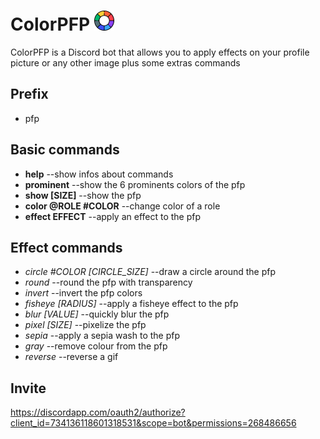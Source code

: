 # ColorPFP <img src="icon.png" alt="ColorPFP logo" width="32">
ColorPFP is a Discord bot that allows you to apply effects on your profile picture or any other image plus some extras commands
## Prefix
- pfp
## Basic commands
 - **help** --show infos about commands
 - **prominent** --show the 6 prominents colors of the pfp
 - **show [SIZE]** --show the pfp
 - **color @ROLE #COLOR** --change color of a role
 - **effect EFFECT** --apply an effect to the pfp
## Effect commands
 - *circle #COLOR [CIRCLE_SIZE]* --draw a circle around the pfp
 - *round* --round the pfp with transparency
 - *invert* --invert the pfp colors
 - *fisheye [RADIUS]* --apply a fisheye effect to the pfp
 - *blur [VALUE]* --quickly blur the pfp
 - *pixel [SIZE]* --pixelize the pfp
 - *sepia* --apply a sepia wash to the pfp
 - *gray* --remove colour from the pfp
 - *reverse* --reverse a gif
## Invite
https://discordapp.com/oauth2/authorize?client_id=734136118601318531&scope=bot&permissions=268486656
